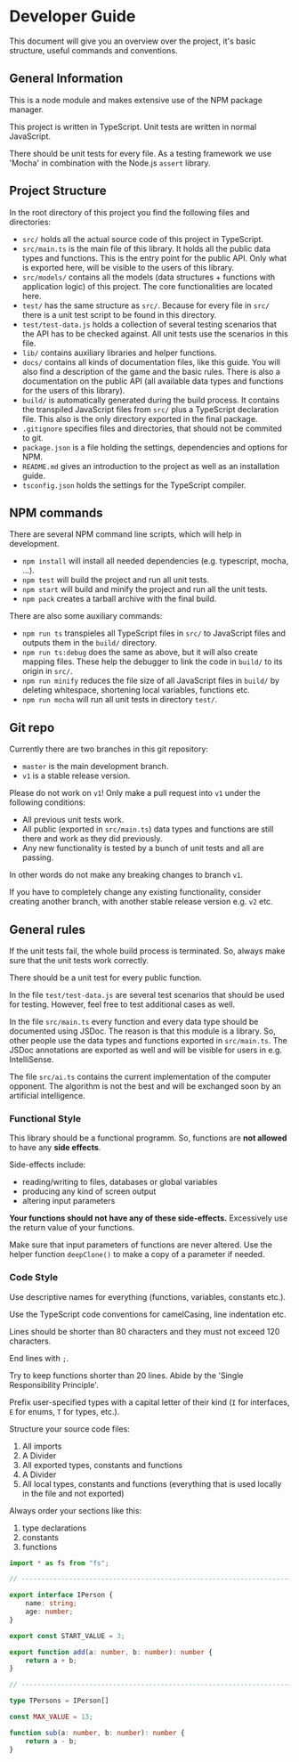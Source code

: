 # Developer Guide

This document will give you an overview over the project, it's basic structure, useful commands and conventions.

## General Information

This is a node module and makes extensive use of the NPM package manager.

This project is written in TypeScript. Unit tests are written in normal JavaScript.

There should be unit tests for every file. As a testing framework we use 'Mocha' in combination with the Node.js `assert` library.

## Project Structure

In the root directory of this project you find the following files and directories:

- `src/` holds all the actual source code of this project in TypeScript. 
- `src/main.ts` is the main file of this library. It holds all the public data types and functions. This is the entry point for the public API. Only what is exported here, will be visible to the users of this library.
- `src/models/` contains all the models (data structures + functions with application logic) of this project. The core functionalities are located here.
- `test/` has the same structure as `src/`. Because for every file in `src/` there is a unit test script to be found in this directory.
- `test/test-data.js` holds a collection of several testing scenarios that the API has to be checked against. All unit tests use the scenarios in this file.
- `lib/` contains auxiliary libraries and helper functions.
- `docs/` contains all kinds of documentation files, like this guide. You will also find a description of the game and the basic rules. There is also a documentation on the public API (all available data types and functions for the users of this library).
- `build/` is automatically generated during the build process. It contains the transpiled JavaScript files from `src/` plus a TypeScript declaration file. This also is the only directory exported in the final package. 
- `.gitignore` specifies files and directories, that should not be commited to git.
- `package.json` is a file holding the settings, dependencies and options for NPM.
- `README.md` gives an introduction to the project as well as an installation guide.
- `tsconfig.json` holds the settings for the TypeScript compiler.

## NPM commands

There are several NPM command line scripts, which will help in development.

- `npm install` will install all needed dependencies (e.g. typescript, mocha, ...).
- `npm test` will build the project and run all unit tests.
- `npm start` will build and minify the project and run all the unit tests.
- `npm pack` creates a tarball archive with the final build. 

There are also some auxiliary commands:

- `npm run ts` transpieles all TypeScript files in `src/` to JavaScript files and outputs them in the `build/` directory.
- `npm run ts:debug` does the same as above, but it will also create mapping files. These help the debugger to link the code in `build/` to its origin in `src/`.
- `npm run minify` reduces the file size of all JavaScript files in `build/` by deleting whitespace, shortening local variables, functions etc.
- `npm run mocha` will run all unit tests in directory `test/`.

## Git repo

Currently there are two branches in this git repository:

- `master` is the main development branch.
- `v1` is a stable release version.

Please do not work on `v1`! Only make a pull request into `v1` under the following conditions:

- All previous unit tests work.
- All public (exported in `src/main.ts`) data types and functions are still there and work as they did previously.
- Any new functionality is tested by a bunch of unit tests and all are passing.

In other words do not make any breaking changes to branch `v1`.

If you have to completely change any existing functionality, consider creating another branch, with another stable release version e.g. `v2` etc.

## General rules

If the unit tests fail, the whole build process is terminated. So, always make sure that the unit tests work correctly.

There should be a unit test for every public function.

In the file `test/test-data.js` are several test scenarios that should be used for testing. However, feel free to test additional cases as well.

In the file `src/main.ts` every function and every data type should be documented using JSDoc. The reason is that this module is a library. So, other people use the data types and functions exported in `src/main.ts`. The JSDoc annotations are exported as well and will be visible for users in e.g. IntelliSense.

The file `src/ai.ts` contains the current implementation of the computer opponent. The algorithm is not the best and will be exchanged soon by an artificial intelligence.

### Functional Style

This library should be a functional programm. So, functions are **not allowed** to have any **side effects**.

Side-effects include:
- reading/writing to files, databases or global variables
- producing any kind of screen output
- altering input parameters

**Your functions should not have any of these side-effects.** Excessively use the return value of your functions.

Make sure that input parameters of functions are never altered. Use the helper function `deepClone()` to make a copy of a parameter if needed.

### Code Style

Use descriptive names for everything (functions, variables, constants etc.).

Use the TypeScript code conventions for camelCasing, line indentation etc.

Lines should be shorter than 80 characters and they must not exceed 120 characters.

End lines with `;`.

Try to keep functions shorter than 20 lines. Abide by the 'Single Responsibility Principle'.

Prefix user-specified types with a capital letter of their kind (`I` for interfaces, `E` for enums, `T` for types, etc.).

Structure your source code files:

1. All imports
2. A Divider
3. All exported types, constants and functions
4. A Divider
5. All local types, constants and functions (everything that is used locally in the file and not exported)

Always order your sections like this:
1. type declarations
2. constants
3. functions

```ts
import * as fs from "fs";

// -----------------------------------------------------------------------------

export interface IPerson {
    name: string;
    age: number;
}

export const START_VALUE = 3;

export function add(a: number, b: number): number {
    return a + b;
}

// -----------------------------------------------------------------------------

type TPersons = IPerson[]

const MAX_VALUE = 13;

function sub(a: number, b: number): number {
    return a - b;
}
```